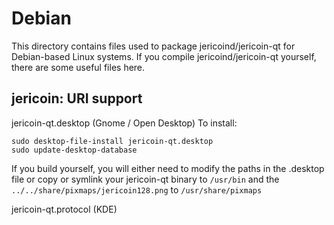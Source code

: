 
Debian
====================
This directory contains files used to package jericoind/jericoin-qt
for Debian-based Linux systems. If you compile jericoind/jericoin-qt yourself, there are some useful files here.

## jericoin: URI support ##


jericoin-qt.desktop  (Gnome / Open Desktop)
To install:

	sudo desktop-file-install jericoin-qt.desktop
	sudo update-desktop-database

If you build yourself, you will either need to modify the paths in
the .desktop file or copy or symlink your jericoin-qt binary to `/usr/bin`
and the `../../share/pixmaps/jericoin128.png` to `/usr/share/pixmaps`

jericoin-qt.protocol (KDE)

